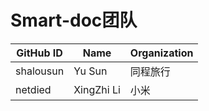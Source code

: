 # Smart-doc团队

|GitHub ID|Name|Organization
---|---|---
shalousun|Yu Sun|同程旅行
netdied|XingZhi Li|小米
